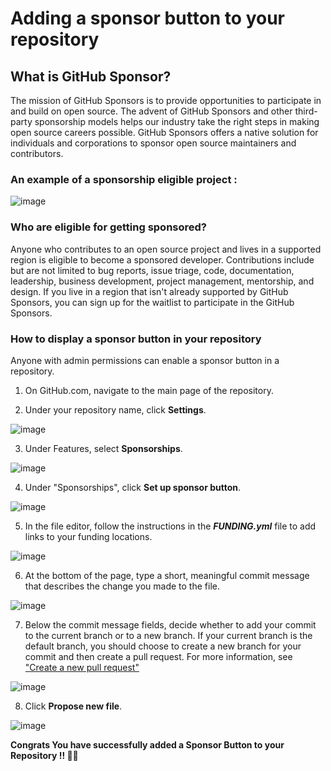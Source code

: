 
# Adding a sponsor button to your repository



## What is GitHub Sponsor?
The mission of GitHub Sponsors is to provide opportunities to participate in and build on open source. The advent of GitHub Sponsors and other third-party sponsorship models helps our industry take the right steps in making open source careers possible. GitHub Sponsors offers a native solution for individuals and corporations to sponsor open source maintainers and contributors.


### An example of a sponsorship eligible project : 
![image](https://user-images.githubusercontent.com/70484406/181913879-e27e4717-3b84-48e5-868c-5ce3c1f0a9fe.png)


### Who are eligible for getting sponsored?
Anyone who contributes to an open source project and lives in a supported region is eligible to become a sponsored developer. Contributions include but are not limited to bug reports, issue triage, code, documentation, leadership, business development, project management, mentorship, and design. If you live in a region that isn't already supported by GitHub Sponsors, you can sign up for the waitlist to participate in the GitHub Sponsors.



### How to display a sponsor button in your repository
Anyone with admin permissions can enable a sponsor button in a repository.
1. On GitHub.com, navigate to the main page of the repository.

2. Under your repository name, click **Settings**.


![image](https://user-images.githubusercontent.com/70484406/181914892-67fd3b52-ca74-4850-9d26-8b5201a0b272.png)

3. Under Features, select **Sponsorships**.

![image](https://user-images.githubusercontent.com/70484406/181915056-1ab7284a-10f2-4804-935a-d124a75ab7f7.png)

4. Under "Sponsorships", click **Set up sponsor button**.


![image](https://user-images.githubusercontent.com/70484406/181915245-e6744a6b-e38b-4d99-97ed-955ac794d728.png)


5. In the file editor, follow the instructions in the ***FUNDING.yml*** file to add links to your funding locations.


![image](https://user-images.githubusercontent.com/70484406/181915396-850c7740-bdde-4662-a0ed-edc842d64b09.png)



6. At the bottom of the page, type a short, meaningful commit message that describes the change you made to the file.


![image](https://user-images.githubusercontent.com/70484406/181915551-593617d0-e7df-4ebe-9b31-bc50a39c3e55.png)


7. Below the commit message fields, decide whether to add your commit to the current branch or to a new branch. If your current branch is the default branch, you should choose to create a new branch for your commit and then create a pull request. For more information, see ["Create a new pull request"](https://github.com/Pradumnasaraf/open-source-with-pradumna/blob/main/pages/How-to/guide/creating-pr.md)



![image](https://user-images.githubusercontent.com/70484406/181916164-634b7e99-2cb4-4346-a0a3-cfa95c3a4d2c.png)



8. Click **Propose new file**.


![image](https://user-images.githubusercontent.com/70484406/181916290-d0d04e8b-4dea-4343-9b41-e3d81713b98e.png)




**Congrats You have successfully added a Sponsor Button to your Repository !! 🥳🚀**
